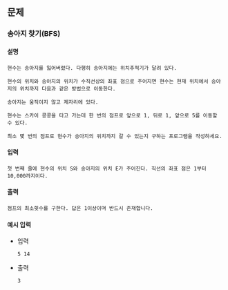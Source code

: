 ## 문제

### 송아지 찾기(BFS)

#### 설명
```
현수는 송아지를 잃어버렸다. 다행히 송아지에는 위치추적기가 달려 있다.

현수의 위치와 송아지의 위치가 수직선상의 좌표 점으로 주어지면 현수는 현재 위치에서 송아지의 위치까지 다음과 같은 방법으로 이동한다.

송아지는 움직이지 않고 제자리에 있다.

현수는 스카이 콩콩을 타고 가는데 한 번의 점프로 앞으로 1, 뒤로 1, 앞으로 5를 이동할 수 있다.

최소 몇 번의 점프로 현수가 송아지의 위치까지 갈 수 있는지 구하는 프로그램을 작성하세요.
```

#### 입력
```
첫 번째 줄에 현수의 위치 S와 송아지의 위치 E가 주어진다. 직선의 좌표 점은 1부터 10,000까지이다.
```

#### 출력
```
점프의 최소횟수를 구한다. 답은 1이상이며 반드시 존재합니다.
```

#### 예시 입력
- 입력
    ```
    5 14
    ```
- 출력
    ```
    3
    ```